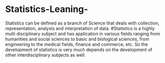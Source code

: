 # Statistics-Leaning-
Statistics can be defined as a branch of Science that deals with collection, representation, analysis and interpretation of data.
#Statistics is a highly multi disciplinary subject and has application in various fields ranging from humanities and social sciences to basic and biological sciences, from engineering to the medical fields, finance and commerce, etc. So the development of statistics is very much depends on the development of other interdisciplinary subjects as well.
